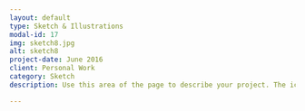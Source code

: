 ```yaml
---
layout: default
type: Sketch & Illustrations
modal-id: 17
img: sketch8.jpg
alt: sketch8
project-date: June 2016
client: Personal Work
category: Sketch
description: Use this area of the page to describe your project. The icon above is part of a free icon set by <a href="https://sellfy.com/p/8Q9P/jV3VZ/">Flat Icons</a>. On their website, you can download their free set with 16 icons, or you can purchase the entire set with 146 icons for only $12!

---
```

